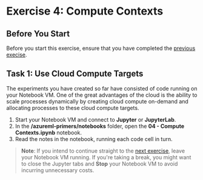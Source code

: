 # Exercise 4: Compute Contexts

## Before You Start

Before you start this exercise, ensure that you have completed the [previous execise](ex3.md).

## Task 1: Use Cloud Compute Targets

The experiments you have created so far have consisted of code running on your Notebook VM. One of the great advantages of the cloud is the ability to scale processes dynamically by creating cloud compute on-demand and allocating processes to these cloud compute targets.

1. Start your Notebook VM and connect to **Jupyter** or **JupyterLab**.
2. In the **/azureml-primers/notebooks** folder, open the **04 - Compute Contexts.ipynb** notebook.
3. Read the notes in the notebook, running each code cell in turn.

> **Note**: If you intend to continue straight to the [next exercise](ex5.md), leave your Notebook VM running. If you're taking a break, you might want to close the Jupyter tabs and **Stop** your Notebook VM to avoid incurring unnecessary costs.
